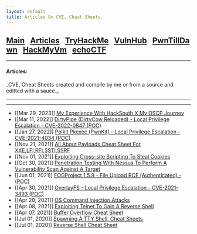 ```yaml
---
layout: default
title: Articles On CVE, Cheat Sheets.
---
```


<h2 class="mume-header" id="mainindexhtml-nbspnbsp-contactcontacthtml"><a href="./index.html">Main</a>&#xA0;&#xA0;&#xA0;<a href="/posts/articles/index.html">Articles</a>&#xA0;&#xA0;&#xA0;<a href="/posts/tryhackme/index.html">TryHackMe</a>&#xA0;&#xA0;&#xA0;<a href="/posts/vulnhub/index.html">VulnHub</a>&#xA0;&#xA0;&#xA0;<a href="/posts/pwntilldawn/index.html">PwnTillDawn</a>&#xA0;&#xA0;&#xA0;<a href="/posts/hackmyvm/index.html">HackMyVm</a>&#xA0;&#xA0;&#xA0;<a href="/posts/echoctf/index.html">echoCTF</a></h2>
<hr>

<h4 class="mume-header" id="articles">Articles:</h4>
_CVE, Cheat Sheets created and compile by me or from a source and editted with a sauce._
<hr>
<hr>


- [[Mar 29, 2023]] [My Experience With HackSouth X My OSCP Journey](https://muzec0318.github.io/posts/articles/HackSouthXOSCP.html)
- [[Mar 11, 2022]] [DirtyPipe (DirtyCow Reloaded) -  Local Privilege Escalation - CVE-2022-0847 (POC)](https://muzec0318.github.io/posts/articles/CVE-2022-0847.html)
- [[Jan 27, 2022]] [Polkit Pkexec (PwnKit) -  Local Privilege Escalation - CVE-2021-4034 (POC)](https://muzec0318.github.io/posts/articles/CVE-2021-4034.html)
- [[Nov 21, 2021]] [All About Payloads Cheat Sheet For XXE,LFI,RFI,SSTI,SSRF](https://muzec0318.github.io/posts/articles/cheatsheets.html)
- [[Nov 01, 2021]] [Exploiting Cross-site Scripting To Steal Cookies](https://muzec0318.github.io/posts/articles/xsslab.html)
- [[Oct 30, 2021]] [Penetration Testing With Nessus To Perform A Vulnerability Scan Against A Target](https://muzec0318.github.io/posts/articles/nessus.html)
- [[Jun 01, 2021]] [FOGProject 1.5.9 - File Upload RCE (Authenticated) - (POC)](https://muzec0318.github.io/posts/articles/fog.html)
- [[Apr 30, 2021]] [OverlayFS - Local Privilege Escalation - CVE-2021-3493 (POC)](https://muzec0318.github.io/posts/articles/overlayfs.html)
- [[Apr 20, 2021]] [OS Command Injection Attacks](https://muzec0318.github.io/posts/articles/oscommand.html)
- [[Apr 08, 2021]] [Exploiting Telnet To Gain A Reverse Shell](https://muzec0318.github.io/posts/articles/Telnet.html)
- [[Apr 07, 2021]] [Buffer Overflow Cheat Sheet](https://muzec0318.github.io/posts/articles/BufferOverflow.html)
- [[Jul 01, 2020]] [Spawning A TTY Shell, Cheat Sheets](https://muzec0318.github.io/posts/articles/Ttyshells.html)
- [[Jul 01, 2020]] [Reverse Shell Cheat Sheet](https://muzec0318.github.io/posts/articles/ReverseShell.html)

